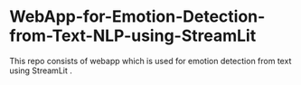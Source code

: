 # WebApp-for-Emotion-Detection-from-Text-NLP-using-StreamLit
This repo consists of webapp which is used for emotion detection from text using StreamLit .
